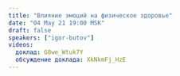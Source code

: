 ```yaml
---
title: "Влияние эмоций на физическое здоровье"
date: "04 May 21 19:00 MSK"
draft: false
speakers: ["igor-butov"]
videos:
  доклад: G8we_Wtuk7Y
  обсуждение доклада: XkNkmFj_HzE
---
```

